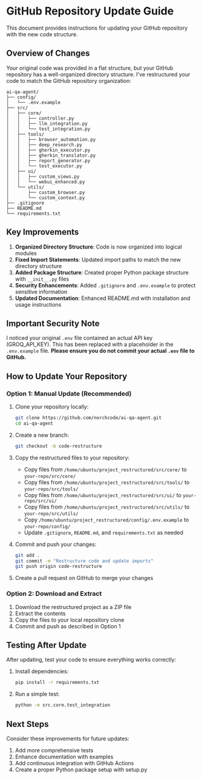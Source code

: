 # GitHub Repository Update Guide

This document provides instructions for updating your GitHub repository with the new code structure.

## Overview of Changes

Your original code was provided in a flat structure, but your GitHub repository has a well-organized directory structure. I've restructured your code to match the GitHub repository organization:

```
ai-qa-agent/
├── config/
│   └── .env.example
├── src/
│   ├── core/
│   │   ├── controller.py
│   │   ├── llm_integration.py
│   │   └── test_integration.py
│   ├── tools/
│   │   ├── browser_automation.py
│   │   ├── deep_research.py
│   │   ├── gherkin_executor.py
│   │   ├── gherkin_translator.py
│   │   ├── report_generator.py
│   │   └── test_executor.py
│   ├── ui/
│   │   ├── custom_views.py
│   │   └── webui_enhanced.py
│   └── utils/
│       ├── custom_browser.py
│       └── custom_context.py
├── .gitignore
├── README.md
└── requirements.txt
```

## Key Improvements

1. **Organized Directory Structure**: Code is now organized into logical modules
2. **Fixed Import Statements**: Updated import paths to match the new directory structure
3. **Added Package Structure**: Created proper Python package structure with `__init__.py` files
4. **Security Enhancements**: Added `.gitignore` and `.env.example` to protect sensitive information
5. **Updated Documentation**: Enhanced README.md with installation and usage instructions

## Important Security Note

I noticed your original `.env` file contained an actual API key (GROQ_API_KEY). This has been replaced with a placeholder in the `.env.example` file. **Please ensure you do not commit your actual `.env` file to GitHub.**

## How to Update Your Repository

### Option 1: Manual Update (Recommended)

1. Clone your repository locally:
   ```bash
   git clone https://github.com/norchcode/ai-qa-agent.git
   cd ai-qa-agent
   ```

2. Create a new branch:
   ```bash
   git checkout -b code-restructure
   ```

3. Copy the restructured files to your repository:
   - Copy files from `/home/ubuntu/project_restructured/src/core/` to `your-repo/src/core/`
   - Copy files from `/home/ubuntu/project_restructured/src/tools/` to `your-repo/src/tools/`
   - Copy files from `/home/ubuntu/project_restructured/src/ui/` to `your-repo/src/ui/`
   - Copy files from `/home/ubuntu/project_restructured/src/utils/` to `your-repo/src/utils/`
   - Copy `/home/ubuntu/project_restructured/config/.env.example` to `your-repo/config/`
   - Update `.gitignore`, `README.md`, and `requirements.txt` as needed

4. Commit and push your changes:
   ```bash
   git add .
   git commit -m "Restructure code and update imports"
   git push origin code-restructure
   ```

5. Create a pull request on GitHub to merge your changes

### Option 2: Download and Extract

1. Download the restructured project as a ZIP file
2. Extract the contents
3. Copy the files to your local repository clone
4. Commit and push as described in Option 1

## Testing After Update

After updating, test your code to ensure everything works correctly:

1. Install dependencies:
   ```bash
   pip install -r requirements.txt
   ```

2. Run a simple test:
   ```bash
   python -m src.core.test_integration
   ```

## Next Steps

Consider these improvements for future updates:

1. Add more comprehensive tests
2. Enhance documentation with examples
3. Add continuous integration with GitHub Actions
4. Create a proper Python package setup with setup.py
